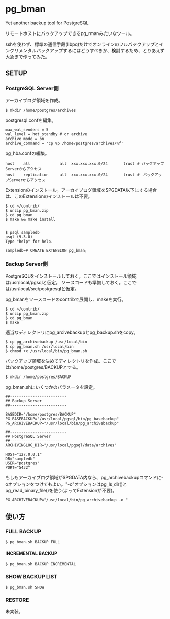 pg_bman
=======

Yet another backup tool for PostgreSQL

リモートホストにバックアップできるpg_rmanみたいなツール。

sshを使わず、標準の通信手段(libpq)だけでオンラインのフルバックアップとインクリメンタルバックアップするにはどうすべきか、検討するため、とりあえず大急ぎで作ってみた。


## SETUP

### PostgreSQL Server側

アーカイブログ領域を作成。

    $ mkdir /home/postgres/archives


postgresql.confを編集。

    max_wal_senders = 5
    wal_level = hot_standby # or archive
    archive_mode = on
    archive_command = 'cp %p /home/postgres/archives/%f'


pg_hba.confの編集。

    host    all             all  xxx.xxx.xxx.0/24       trust # バックアップServerからアクセス
    host    replication     all  xxx.xxx.xxx.0/24       trust #　バックアップServerからアクセス


Extensionのインストール。アーカイブログ領域を$PGDATA以下にする場合は、このExtensionのインストールは不要。

    $ cd ~/contrib/
    $ unzip pg_bman.zip
    $ cd pg_bman
    $ make && make install


    $ psql sampledb
    psql (9.3.0)
    Type "help" for help.

    sampledb=# CREATE EXTENSION pg_bman;



### Backup Server側

PostgreSQLをインストールしておく。ここではインストール領域は/usr/local/pgsqlと仮定。
ソースコードも準備しておく。ここでは/usr/local/src/postgresqlと仮定。


pg_bmanをソースコードのcontribで展開し、makeを実行。

    $ cd ~/contrib/
    $ unzip pg_bman.zip
    $ cd pg_bman
    $ make

適当なディレクトリにpg_arcivebackupとpg_backup.shをcopy。


    $ cp pg_archivebackup /usr/local/bin
    $ cp pg_bman.sh /usr/local/bin
    $ chmod +x /usr/local/bin/pg_bman.sh

バックアップ領域を決めてディレクトリを作成。ここでは/home/postgres/BACKUPとする。

    $ mkdir /home/postgres/BACKUP


pg_bman.shにいくつかのパラメータを設定。

    ##-------------------------
    ## Backup Server 
    ##-------------------------

    BASEDIR="/home/postgres/BACKUP"
    PG_BASEBACKUP="/usr/local/pgsql/bin/pg_basebackup"
    PG_ARCHIVEBACKUP="/usr/local/bin/pg_archivebackup"
    
    ##-------------------------
    ## PostgreSQL Server
    ##-------------------------
    ARCHIVINGLOG_DIR="/usr/local/pgsql/data/archives"
    
    HOST="127.0.0.1"
    DB="sampledb"
    USER="postgres"
    PORT="5432"



もしもアーカイブログ領域が$PGDATA内なら、pg_archivebackupコマンドに-oオプションをつけてもよい。"-o"オプションはpg_ls_dir()とpg_read_binary_file()を使う(よってExtensionが不要)。

    PG_ARCHIVEBACKUP="/usr/local/bin/pg_archivebackup -o "


## 使い方

### FULL BACKUP

    $ pg_bman.sh BACKUP FULL


#### INCREMENTAL BACKUP


    $ pg_bman.sh BACKUP INCREMENTAL


### SHOW BACKUP LIST

    $ pg_bman.sh SHOW


### RESTORE

未実装。



